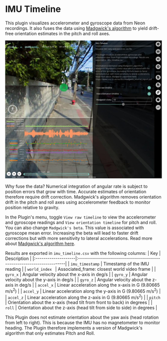 # IMU Timeline
This plugin visualizes accelerometer and gyroscope data from Neon recordings. It also fuses the 
data using [Madgwick's algorithm](https://github.com/xioTechnologies/Fusion) to yield drift-free orientation estimates in the pitch and roll axes.

![IMU](./pp-imu.jpg)

Why fuse the data? Numerical integration of angular rate is subject to position errors that grow with time. Accurate 
estimates of orientation therefore require drift correction. Madgwick's algorithm removes orientation drift in the pitch
and roll axes using accelerometer feedback to monitor position relative to gravity.

In the Plugin's menu, toggle `View raw timeline` to view the accelerometer and gyroscope readings and `View orientation
timeline` for pitch and roll. You can also change `Madgwick's beta`. This value is associated with gyroscope mean error.
Increasing the beta will lead to faster drift corrections but with more sensitivity to lateral accelerations. Read more about [Madgwick's algorithm here](https://x-io.co.uk/downloads/madgwick_internal_report.pdf).

Results are exported in `imu_timeline.csv` with the following columns:
| Key                 | Description                                                            |
|:--------------------|:-----------------------------------------------------------------------|
| `imu_timestamp`     | Timestamp of the IMU reading                                           |
| `world_index `      | Associated_frame: closest world video frame                            |
| `gyro_x`            | Angular velocity about the x-axis in deg/s                             |
| `gyro_y`            | Angular velocity about the y-axis in deg/s                             |
| `gyro_z`            | Angular velocity about the z-axis in deg/s                             |
| `accel_x`           | Linear acceleration along the x-axis in G (9.80665 m/s<sup>2</sup>)    |
| `accel_y`           | Linear acceleration along the y-axis in G (9.80665 m/s<sup>2</sup>)    |
| `accel_z`           | Linear acceleration along the z-axis in G (9.80665 m/s<sup>2</sup>)    |
| `pitch`             | Orientation about the x-axis (head tilt from front to back) in degrees |
| `roll`              | Orientation about the z-axis (head tilt from side to side) in degrees  |

<!-- :::tip
<v-icon large color="info">info_outline</v-icon>
Read more about [Pupil Invisible's coordinate systems here](/developer/invisible/#coordinate-systems).
::: -->

This Plugin does not estimate orientation about the yaw axis (head rotation from left to right). This is 
because the IMU has no magnetometer to monitor heading. The Plugin therefore implements a version of Madgwick's algorithm that only estimates Pitch and Roll.